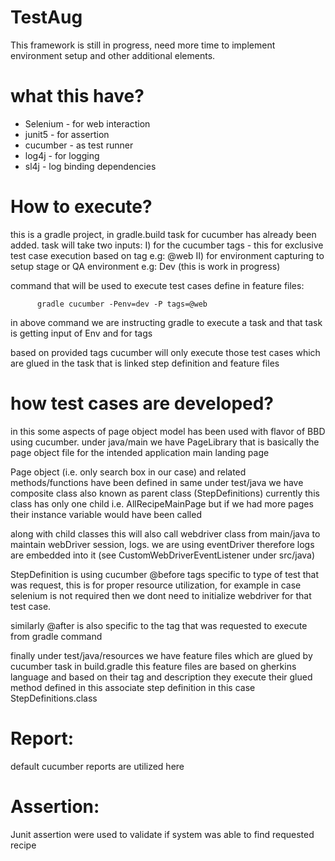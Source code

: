 # TestAug

This framework is still in progress, need more time to implement environment setup and other additional elements.

# what this have?

- Selenium - for web interaction
- junit5 - for assertion
- cucumber - as test runner 
- log4j - for logging
- sl4j - log binding dependencies

# How to execute?

this is a gradle project, in gradle.build task for cucumber has already been added.
task will take two inputs:
I) for the cucumber tags - this for exclusive test case execution based on tag e.g: @web
II) for environment capturing to setup stage or QA environment e.g: Dev (this is work in progress)

command that will be used to execute test cases define in feature files:

          gradle cucumber -Penv=dev -P tags=@web 

in above command we are instructing gradle to execute a task and that task is getting input
of Env and for tags

based on provided tags cucumber will only execute those test cases which are glued in the task 
that is linked step definition and feature files

# how test cases are developed?

in this some aspects of page object model has been used with flavor of BBD using cucumber.
under java/main we have PageLibrary that is basically the page object file for the
intended application main landing page

Page object (i.e. only search box in our case) and related methods/functions have been defined in same
under test/java we have composite class also known as parent class (StepDefinitions) currently this class
has only one child i.e. AllRecipeMainPage but if we had more pages their instance variable would have been called

along with child classes this will also call webdriver class from main/java to maintain webDriver session, logs.
we are using eventDriver therefore logs are embedded into it (see CustomWebDriverEventListener under src/java)

StepDefinition is using cucumber @before tags specific to type of test that was request, this is
for proper resource utilization, for example in case selenium is not required then we dont need to
initialize webdriver for that test case.

similarly @after is also specific to the tag that was requested to execute from gradle command

finally under test/java/resources we have feature files which are glued by cucumber task in build.gradle
this feature files are based on gherkins language and based on their tag and description they execute their
glued method defined in this associate step definition in this case StepDefinitions.class

# Report:

default cucumber reports are utilized here 

# Assertion:

Junit assertion were used to validate if system was able to find requested recipe


